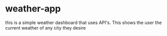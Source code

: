 # weather-app
this is a simple weather dashboard that uses API's. This shows the user the current weather of any city they desire 
